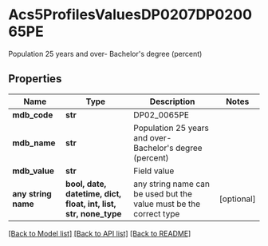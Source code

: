 # Acs5ProfilesValuesDP0207DP020065PE

Population 25 years and over- Bachelor's degree (percent)

## Properties
Name | Type | Description | Notes
------------ | ------------- | ------------- | -------------
**mdb_code** | **str** | DP02_0065PE | 
**mdb_name** | **str** | Population 25 years and over- Bachelor&#39;s degree (percent) | 
**mdb_value** | **str** | Field value | 
**any string name** | **bool, date, datetime, dict, float, int, list, str, none_type** | any string name can be used but the value must be the correct type | [optional]

[[Back to Model list]](../README.md#documentation-for-models) [[Back to API list]](../README.md#documentation-for-api-endpoints) [[Back to README]](../README.md)


